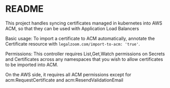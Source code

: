 # README
This project handles syncing certificates managed in kubernetes into AWS ACM, so that they can be used with Application Load Balancers


Basic usage:
To import a certificate to ACM automatically, annotate the Certificate resource with `legalzoom.com/import-to-acm: 'true'`. 

Permissions:
This controller requires List,Get,Watch permissions on Secrets and Certificates across any namespaces that you wish to allow certificates to be imported into ACM.

On the AWS side, it requires all ACM permissions except for acm:RequestCertificate and acm:ResendValidationEmail
 
